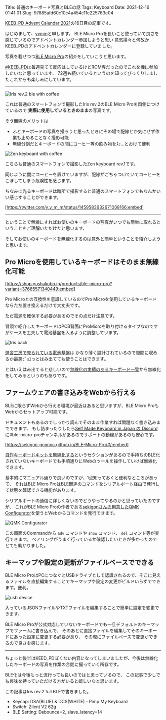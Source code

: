 Title: 普通のキーボード写真とBLEの話
Tags: Keyboard
Date: 2021-12-16 01:41:01
Slug: 97885afd60c10c4a454c11e225763e04

[KEEB_PD Advent Calendar 2021](https://adventar.org/calendars/6470)の16日目の記事です。

はじめまして、[yymm](https://twitter.com/_y_y_m_m_)と申します。
BLE Micro Proを長いこと使っていて良さを感じているのでアドベントカレンダー参加しようと思い
意気揚々と何故かKEEB_PDのアドベントカレンダーに登録していました。

写真を載せつつ[BLE Micro Pro](https://shop.yushakobo.jp/products/ble-micro-pro?variant=37665571340449)の紹介をしていこうと思います。

[#KEEB_PD](https://twitter.com/search?q=%23KEEB_PD%20filter%3Aimages&src=typed_query)は毎週見てて反応はしているけどROM専だったのでこれを機に参加したいなと思っています、
72週も続いているというのを知ってびっくりしましたこれからも楽しみにしています。

---

![Iris rev.2 ble with coffee](images/iris.jpg)

これは普通のスマートフォンで撮影したIris rev.2のBLE Micro Proを両側につけているので
**実際に使用しているときのまま**の写真です。

そう無線のメリットは

- ふとキーボードの写真を撮ろうと思ったときにその場で配線とか気にせず作業も止めることなく撮影可能
- 無線分割だとキーボードの間にコーヒー等の飲み物をｽｯ...とおけて便利

![Zen keyboard with coffee](https://pbs.twimg.com/media/DlFqdWxU8AA1VlS.jpg)

こちらも普通のスマートフォンで撮影したZen keyboard rev.1です。

同じように間にコーヒーを置けていますが、配線がごちゃついていてコーヒーをこぼしてしまう危険性を感じます。

ちなみに光るキーボードは暗所で撮影すると普通のスマートフォンでもなんかいい感じすることができます。

[https://twitter.com/y_y_m_m/status/1459583632671068166:embed]

---

ということで無線にすればお使いのキーボードの写真がいつでも簡単に取れるということをご理解いただけたと思います、

そしてお使いのキーボードを無線化するのは意外と簡単ということを紹介しようと思います。

## Pro Microを使用しているキーボードはそのまま無線化可能

[https://shop.yushakobo.jp/products/ble-micro-pro?variant=37665571340449:embed]

Pro Microとの互換性を意識しているのでPro Microを使用しているキーボードならただ置き換えるだけで大丈夫です。

ただ電源を確保する必要があるのでその点だけ注意です。

冒頭で紹介したキーボードはPCB背面にProMicroを取り付けるタイプなのですがケースを工夫して電池基盤を入るように調整しています。

![Iris back](images/iris_back.jpg)

[遊舎工房で売られている電池基盤](https://shop.yushakobo.jp/products/ble-micro-pro-battery-board/)は
かなり薄く設計されているので隙間に収めるか最悪ﾋﾟｮｺっとはみ出てても使うことはできます。

とはいえはみ出てると悲しいので[無線化の実績のあるキーボード一覧](https://sekigon-gonnoc.github.io/BLE-Micro-Pro/#/keyboard_list)から無線化をしてみるというのもありです。

## ファームウェアの書き込みをWebから行える

BLEに限らずWebから行える環境が最近はあると思いますが、BLE Micro ProもWebからセットアップ可能です。

ドキュメントもあるのでしっかり読んでそのまま作業すれば問題なく書き込みまでできます、
もし詰まったりしたら[Self Made Keyboard in Japan の Discord](https://discordapp.com/invite/zXCss8T)に#ble-micro-proチャンネルがあるのでサポートの動線があるのも安心です。

[https://sekigon-gonnoc.github.io/BLE-Micro-Pro/#/:embed]

[自作キーボードキットを無線化する](https://sekigon-gonnoc.github.io/BLE-Micro-Pro/#/getting_started)というセクションがあるので手持ちのBLE化されていないキーボードでも手順通りにWebのツールを操作していけば無線化できます。

基本的にマニュアル通りで良いのですが、1点知っておくと便利なところがあって、
それはBLE Micro Proは[BLE関連のコマンド](https://sekigon-gonnoc.github.io/BLE-Micro-Pro/#/cli)をシリアルポート経由で発行して状態を確認できる機能があります。

シリアルポートの通信に詳しくないのでどうやってやるのかと思っていたのですが、
これがBLE Micro Proの作者である[sekigonさんの用意したQMK Configurator](https://sekigon-gonnoc.github.io/qmk_configurator)を使うとWebからコマンドを発行できます。

![QMK Configurator](images/qmk_configurator.png)

この画面のCommandから `adv` コマンドや `show` コマンド、 `del` コマンド等が実行できます。
ペアリングがうまく行っているか確認したいときが多かったのでとても助かりました。

## キーマップや設定の更新がファイルベースでできる

BLE Micro ProはPCにつなぐとUSBドライブとして認識されるので、そこに見えるファイルを直接編集することでキーマップや設定の変更がビルドいらずでできます。便利。

![usb device](images/usb.png)

入っているJSONファイルやTXTファイルを編集することで簡単に設定を変更できます。

BLE Micro Proが公式対応していないキーボードでも一旦デフォルトのキーマップでファームに書き込んで、
そのあとに直接ファイルを編集してそのキーボードにあった設定に変更する必要があり、
その際にファイルベースで変更ができるので良さを感じます。

---

ちょっと後半はKEED_PDぽくない内容になってしまいましたが、今後は無線化したキーボードの写真を作業の合間に撮っていく所存です。

BLE化は今後もっと流行っても良いのではと思っているので、
この記事で少しでも興味を持っていただける方がいると嬉しいなと思います。

この記事はIris rev.2 full BLEで書きました。

- Keycap: DSA(BLUE) & DCS(WHITE) - Pimp My Keyboard
- Switch: Zilent V2 62g
- BLE Setting: Debounce=2, slave_latency=14
